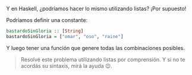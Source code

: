 Y en Haskell, ¿podríamos hacer lo mismo utilizando listas? ¡Por supuesto! 

Podríamos definir una constante:

```haskell
bastardoSinGloria :: [String]
bastardoSinGloria = ["omar", "oso", "raine"]
```

Y luego tener una función que genere todas las combinaciones posibles. 

> Resolvé este problema utilizando listas por comprensión. Y si no te acordás su sintaxis, mirá la ayuda :wink:. 


